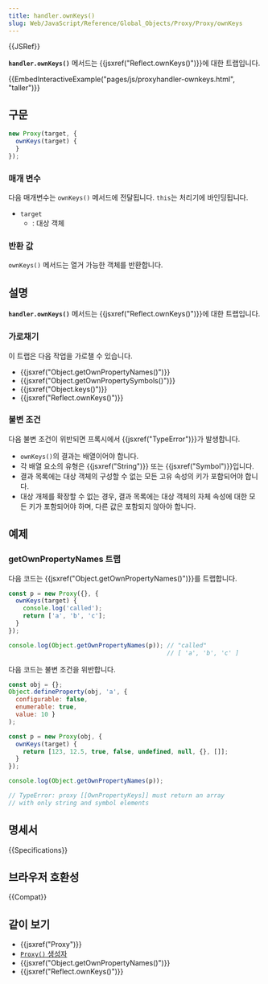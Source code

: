 ```yaml
---
title: handler.ownKeys()
slug: Web/JavaScript/Reference/Global_Objects/Proxy/Proxy/ownKeys
---
```


{{JSRef}}

**`handler.ownKeys()`** 메서드는 {{jsxref("Reflect.ownKeys()")}}에 대한 트랩입니다.

{{EmbedInteractiveExample("pages/js/proxyhandler-ownkeys.html", "taller")}}

## 구문

```js
new Proxy(target, {
  ownKeys(target) {
  }
});
```

### 매개 변수

다음 매개변수는 `ownKeys()` 메서드에 전달됩니다. `this`는 처리기에 바인딩됩니다.

- `target`
  - : 대상 객체

### 반환 값

`ownKeys()` 메서드는 열거 가능한 객체를 반환합니다.

## 설명

**`handler.ownKeys()`** 메서드는 {{jsxref("Reflect.ownKeys()")}}에 대한 트랩입니다.

### 가로채기

이 트랩은 다음 작업을 가로챌 수 있습니다.

- {{jsxref("Object.getOwnPropertyNames()")}}
- {{jsxref("Object.getOwnPropertySymbols()")}}
- {{jsxref("Object.keys()")}}
- {{jsxref("Reflect.ownKeys()")}}

### 불변 조건

다음 불변 조건이 위반되면 프록시에서 {{jsxref("TypeError")}}가 발생합니다.

- `ownKeys()`의 결과는 배열이어야 합니다.
- 각 배열 요소의 유형은 {{jsxref("String")}} 또는 {{jsxref("Symbol")}}입니다.
- 결과 목록에는 대상 객체의 구성할 수 없는 모든 고유 속성의 키가 포함되어야 합니다.
- 대상 개체를 확장할 수 없는 경우, 결과 목록에는 대상 객체의 자체 속성에 대한 모든 키가 포함되어야 하며, 다른 값은 포함되지 않아야 합니다.

## 예제

### getOwnPropertyNames 트랩

다음 코드는 {{jsxref("Object.getOwnPropertyNames()")}}를 트랩합니다.

```js
const p = new Proxy({}, {
  ownKeys(target) {
    console.log('called');
    return ['a', 'b', 'c'];
  }
});

console.log(Object.getOwnPropertyNames(p)); // "called"
                                            // [ 'a', 'b', 'c' ]
```

다음 코드는 불변 조건을 위반합니다.

```js example-bad
const obj = {};
Object.defineProperty(obj, 'a', {
  configurable: false,
  enumerable: true,
  value: 10 }
);

const p = new Proxy(obj, {
  ownKeys(target) {
    return [123, 12.5, true, false, undefined, null, {}, []];
  }
});

console.log(Object.getOwnPropertyNames(p));

// TypeError: proxy [[OwnPropertyKeys]] must return an array
// with only string and symbol elements
```

## 명세서

{{Specifications}}

## 브라우저 호환성

{{Compat}}

## 같이 보기

- {{jsxref("Proxy")}}
- [`Proxy()` 생성자](/ko/docs/Web/JavaScript/Reference/Global_Objects/Proxy/Proxy)
- {{jsxref("Object.getOwnPropertyNames()")}}
- {{jsxref("Reflect.ownKeys()")}}

